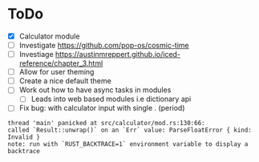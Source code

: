 
# ToDo
- [x] Calculator module
- [ ] Investigate https://github.com/pop-os/cosmic-time
- [ ] Investiage https://austinmreppert.github.io/iced-reference/chapter_3.html
- [ ] Allow for user theming
- [ ] Create a nice default theme
- [ ] Work out how to have async tasks in modules
    - [ ] Leads into web based modules i.e dictionary api

- [ ] Fix bug: with calculator input with single . (period)
```
thread 'main' panicked at src/calculator/mod.rs:130:66:
called `Result::unwrap()` on an `Err` value: ParseFloatError { kind: Invalid }
note: run with `RUST_BACKTRACE=1` environment variable to display a backtrace
```
